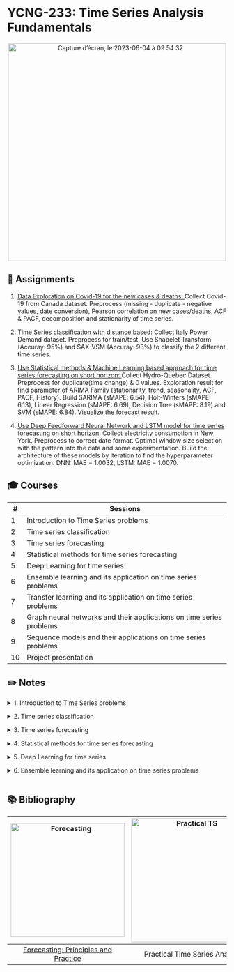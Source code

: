 # YCNG-233: Time Series Analysis Fundamentals

<p align="center">
<img width="500" alt="Capture d’écran, le 2023-06-04 à 09 54 32" src="https://github.com/MNLepage08/MNLepage08/assets/113123425/5145feb1-e4f7-4cd5-a5f6-bb684c78b947">

  
## :rocket: Assignments

1. [Data Exploration on Covid-19 for the new cases & deaths: ](https://github.com/MNLepage08/YCNG-233/blob/main/Time%20Series%20-%20Course%201.ipynb)Collect Covid-19 from Canada dataset. Preprocess (missing - duplicate - negative values, date conversion), Pearson correlation on new cases/deaths, ACF & PACF, decomposition and stationarity of time series.<p>

2. [Time Series classification with distance based: ](https://github.com/MNLepage08/YCNG-233/blob/main/Time%20Series%20-%20Course%202.ipynb)Collect Italy Power Demand dataset. Preprocess for train/test. Use Shapelet Transform (Accuray: 95%) and SAX-VSM (Accuray: 93%) to classify the 2 different time series.<p>

3. [Use Statistical methods & Machine Learning based approach for time series forecasting on short horizon: ](https://github.com/MNLepage08/YCNG-233/blob/main/Time%20Series%20-%20Course%204.ipynb)Collect Hydro-Quebec Dataset. Preprocess for duplicate(time change) & 0 values. Exploration result for find parameter of ARIMA Family (stationarity, trend, seasonality, ACF, PACF, History). Build SARIMA (sMAPE: 6.54), Holt-Winters (sMAPE: 6.13), Linear Regression (sMAPE: 6.69), Decision Tree (sMAPE: 8.19) and SVM (sMAPE: 6.84). Visualize the forecast result.
   
4. [Use Deep Feedforward Neural Network and LSTM model for time series forecasting on short horizon:](https://github.com/MNLepage08/YCNG-233/blob/main/Time_Series_Course_8.ipynb) Collect electricity consumption in New York. Preprocess to correct date format. Optimal window size selection with the pattern into the data and some experimentation. Build the architecture of these models by iteration to find the hyperparameter optimization. DNN: MAE = 1.0032, LSTM: MAE = 1.0070.

  
## :mortar_board: Courses

| # | Sessions |
| --- | --- |
| 1 | Introduction to Time Series problems |
| 2 | Time series classification |  
| 3 | Time series forecasting |
| 4 | Statistical methods for time series forecasting |
| 5 | Deep Learning for time series |
| 6 | Ensemble learning and its application on time series problems |
| 7 | Transfer learning and its application on time series problems |
| 8 | Graph neural networks and their applications on time series problems |
| 9 | Sequence models and their applications on time series problems |
| 10 | Project presentation |

  
## :pencil2: Notes
  
<details close>
<summary>1. Introduction to Time Series problems<p></summary>
  
* Time series: a suite of data point ordered over time. The minimal information in a time series is the datetime (or the timestamp) of the datapoint and the value itself. The value can be discrete or continuous.<p>
  
* UTC is a continuous value, but it might be hard to extract information such as the season, the night/day... For data science purpose, the preferred representation is a datetime + explicit time zone. [Datetime Library](https://docs.python.org/3/library/datetime.html) & [Pytz Library](https://pypi.org/project/pytz/)<p>
  
* [Time zones and offset: ](https://youtu.be/-5wpm-gesOY)The Problem with Time & Timezones<p>
  
* [Resample:](https://pandas.pydata.org/docs/reference/api/pandas.DataFrame.resample.html) You cannot assume data are equally distributer overtime. You must check it. Resampling will help to Handle duplicates and Highlight missing data.<p>
  
* Filling missing data: Many ways. The 2 mostly used are [Interpolation](https://pandas.pydata.org/docs/reference/api/pandas.DataFrame.interpolate.html) and [Forward Fill](https://pandas.pydata.org/docs/reference/api/pandas.DataFrame.fillna.html)<p>
  
* Just as correlation measures the extent of a linear relationship between two variables, autocorrelation measures the linear relationship between lagged values of a time series. The [autocorrelation function](https://www.statsmodels.org/dev/generated/statsmodels.tsa.stattools.acf.html) describes the relationship between a time series and its lagged counterpart. The [partial autocorrelation](https://www.statsmodels.org/devel/generated/statsmodels.tsa.stattools.pacf.html) describes a direct relationship, that is, it removes the effects of the intermediate lagged values.<p>
  
* [Time Series Decomposition: ](https://machinelearningmastery.com/decompose-time-series-data-trend-seasonality/) Involves thinking of a series as a combination of level, trend, seasonality, and noise components.<p>
  
* [Stationary vs. Non-Stationary: ](https://machinelearningmastery.com/time-series-data-stationary-python/) A stationary series is one where the values of the series is not a function of time. Mean(ts) = Mean(slide), Variance(ts) = Variance(slide), Autocorrelation(ts) = Autocorrelation(slice). Test: Augmented Dickey–Fuller test.
  
</details>

<details close>
<summary>2. Time series classification<p></summary>
  
* Supervised Learning: $Dataset = {X,Y} (X = [x_1(t), ... ,x_N(t)], Y = [y_1, ... , y_N] | y_i$ is defined in a list of K classes containing N time series and N labels. The task is to find for a new time series x(t) the corresponding class. Classification problem.<p>
  
* Unsupervised or semi-supervised: $Dataset = {X}, X = [x_1(t), ... ,x_N(t)]$. The task is to detect if a new time series x(t) have a similar behavior than time series in Dataset. Anomaly detection.<p>
  
* Ontology: Feature based (x(t) --> Feature extraction --> Classifier --> Class), Distance based (x(t) --> Distance --> Class), Deep Learning (x(t), Classifier --> Class)<p>
  
* Feature based methods: The main idea is to extract relevant information from the time series and provide it to a classification algorithm. Simple feature ex: mean, variance, RMS. Energy/power features: Shannon entropy, coefficient from DFT (Discrete Fourier Transformation). Correlation features: number/position of the peaks in the autocorrelation... Limits: Features must be defined, High dimensionality, Non stationarity, Time structure is not considered.  [TsFresh Library](https://tsfresh.readthedocs.io/en/latest/text/list_of_features.html)<p>
  
* Distance based methods: Shapelet, SAX, BOSS, BOSSVS, HIVE-COTE,  DTW. Pattern based and tolerate some flexibility on signal amplitude. [Pyts Library](https://pyts.readthedocs.io/en/stable/), [DTW Library](https://pypi.org/project/dtw-python/)
  
</details>

<details close>
<summary>3. Time series forecasting<p></summary>
  
* Concepts (Now, History, Step Size, Horizon): Now: the time where the prediction takes place. The “now” can be arbitrarily set. Each “now” will produce a new row. Step size: the time between 2 consecutives “now”s. Should be linked to the business problem. Do you need to do a prediction for each minute? Day? Month? History: For a given “now” how long in the past will you look at. Horizon: Number of steps in the future we would like to predict.<p>
  
* Preprocessing: Parse dates, Resample (sum / mean), Create X lags, Create Y outputs.<p>
  
* Evaluation metrucs: Mean absolute error (MAE), Root mean sqared error (RMSE), Mean absolute percentage error (MAPE), Symmetric mean absolute percentage error (sMAPE).<p>
  
* [Evaluation Strategy: ](https://machinelearningmastery.com/backtest-machine-learning-models-time-series-forecasting/) k-fold Cross Validation Does Not Work For Time Series Data and Techniques That You Can Use Instead. Train-Test split that respect temporal order of observations. Multiple Train-Test splits that respect temporal order of observations. Walk-Forward Validation where a model may be updated each time step new data is received.<p>
  
* Simplest model (Benchmark): Prediction = mean of the time series, Prediction = the last seen value.<p>
  
* ARIMA Family model: No trend & seasonality -- AR(p), MA(q), ARMA(p, q). Trend with no seasonality -- ARIMA(p, d, q). Trend & sesasonality: SARIMA(p, d, q)(P, D, Q, s).<p>
  
* Exponential Smoothing: Suitable method when no clear trend or seasonality can be observed.
  
</details>
 
<details close>
<summary>4. Statistical methods for time series forecasting<p></summary>
  
* ARIMA RECAP: Look at the plot, Is there a trend?, Is there seasonality?, Compute ACP and PACP. Even if SARIMA is suitable for any situation, it is much harder to parametrize.<p>
  
* [Exponential Smoothing (ES): ](https://machinelearningmastery.com/exponential-smoothing-for-time-series-forecasting-in-python/) Single Exponential Smootthing (SES), Double Exponential Smoothing (Holt), Triple Exponential Smoothing (Holt-Winters).<p>
  
* Machine Learning models: Machine learning models extends the idea of an AR(p) model. P parameter is the size of the history. Build the dataset by sliding the “now”. Dimension of X = p, Dimension of output = h. Train any regression model. For a new “now”, provide the X values as the p-lags. Suited for multivariate time series...<p>
  
* [Introducing a New Hybrid ES-RNN Model ](https://www.uber.com/blog/m4-forecasting-competition/)<p>
  
* Recap: What is the granularity of the problem? Does the time series miss some data? Where the time series has been captured? What should be the size of the history? Does the time series have a trend? Does the time series have seasonality? Is the time series long or short? Is the time series multivariate? How many time series do I have to forecast?

</details>

<details close>
<summary>5. Deep Learning for time series<p></summary>

* M3, M4, M5 Competitions: Blind competition to Benchmark best time series forecasting methods. Each competition brought more attention / led to different conclusions.<p>
  
* [Statistical, machine learning and deep learning forecasting methods: Comparisons and ways forward](https://www.tandfonline.com/doi/full/10.1080/01605682.2022.2118629)<p>
  
* [Statistical and Machine Learning forecasting methods: Concerns and ways forward](https://www.researchgate.net/publication/323847484_Statistical_and_Machine_Learning_forecasting_methods_Concerns_and_ways_forward)<p>
  
* [The M3-Competition: results, conclusions and implications](https://www.sciencedirect.com/science/article/abs/pii/S0169207000000571?via%3Dihub). 3003 time series & 24 methods.<img width="887" alt="Capture d’écran, le 2023-06-03 à 18 39 15" src="https://github.com/MNLepage08/MNLepage08/assets/113123425/727490cc-b843-4363-97b5-94d8b7b054ee"><p>
  
* **M3 Conclusions:** Ensemble > Single methods. Short horizon (Statistical) vs. Long horizon (DL methods). Seasonality? (High (statistical) vs. Low (DL)). Statistical are very good. ML? No reason to spend time on it (didn't try lot of them...)<p>
  
* [GluonTS - Probabilistic Time Series Modeling in Python Librairy](https://ts.gluon.ai/stable/)<p>
  
* [The M4 Competition: ](https://www.sciencedirect.com/science/article/pii/S0169207019301128#fig1)100,000 time series and 61 forecasting methods. Most of the dataset has time series below 250 data points.<p>
  
* **M4 Conclusions:** Combination (ensemble) outperforms single methods (Statistical and Hybrid). Hybrid methods outperforms other methods. Pure ML doesn't work.<p>
  
* [M4 N-BEATS: NEURAL BASIS EXPANSION ANALYSIS FOR INTERPRETABLE TIME SERIES FORECASTING: ](https://www.researchgate.net/publication/333418084_N-BEATS_Neural_basis_expansion_analysis_for_interpretable_time_series_forecasting) Pure DL, 1 model per frequency. Ensemble of models.<p>
  
* M4 Ensemble weighted method (EWM): Helps with Few-Shot learning.<p>
  
* [N-HiTS: Neural Hierarchical Interpolation for Time Series Forecasting: ](https://arxiv.org/abs/2201.12886) Different datasets (“All large-scale datasets used in our empirical studies are publicly available and have been used in neural forecasting literature, particularly in the context of long-horizon”)<p>
  
* [M5 accuracy competition: Results, findings, and conclusions: ](https://www.sciencedirect.com/science/article/pii/S0169207021001874)42 000 hierarchical times series (Walmart) on Kaggle. Predict sales at different levels. For the first time, it focused on series that display intermittency, i.e., sporadic demand including zeros. Predict daily unit sales. Horizon = 28 days.<p>
  
* **M5 Conclusions:** LightGBM is superior. Ensemble methods are better. The external adjustments utilized in some methods were beneficial for improving the accuracy of the baseline forecasting models. Exogenous/explanatory variables were important for improving the forecasting accuracy of time series methods. Hierarchical is a different problem => top down, bottom up, middle out... still good results at the lowest level...<p>
  
* **Conclusions:** M3 - Statistical Approach, M4 - Deep Learning, M5 - Boosting. Ensemble learning is the best bet. Longer horizon, statistical approach fail. Complexity vs efficiency: boosting. Long forecast ? Only DL for now. Keep an eye on transformers.

</details>


<details close>
<summary>6. Ensemble learning and its application on time series problems<p></summary>

* [Darts](https://unit8co.github.io/darts/) is a Python library for user-friendly forecasting and anomaly detection on time series.<p>
  
* **Ensemble Learning & Ensemble Methods Inference:** <img width="800" alt="Capture d’écran, le 2023-06-08 à 13 40 25" src="https://github.com/MNLepage08/YCNG-228/assets/113123425/83648869-d5c1-4ac8-aca1-d9d9959a32f9"><p>

* <img width="500" align="right" alt="Capture d’écran, le 2023-06-08 à 15 23 39" src="https://github.com/MNLepage08/YCNG-228/assets/113123425/47372dca-012d-4845-b4c0-3ba11a2d095b">**Bootstrap Aggregating (Bagging):** Creates multiple overlapping (or not) subsets from the original dataset. Train a weak learner on each subset (can be done in parallel). Aggregate the prediction using an aggregation function. Can be expected: Bagginf is good to reduce variance be aware of overfitting. Often used with tree-based models (random forest). Solve the problem of instability (tiny difference in the feature space leads to huge differences). Naive Bayes classifiers or KNN classifiers are stable.<br><br><br><br>
  
* <img width="407" align="left" alt="Capture d’écran, le 2023-06-08 à 16 31 07" src="https://github.com/MNLepage08/YCNG-228/assets/113123425/62b18746-60b1-462b-8a02-67fd912ce208">**Boosting:** Create a week classifier. Look at misclassified data points. Increase the weight of those misclassified data point. Repeat for create a week classifier... [AdaBoost](https://scikit-learn.org/stable/modules/generated/sklearn.ensemble.AdaBoostClassifier.html). [Gradient boosting:](https://scikit-learn.org/stable/modules/generated/sklearn.ensemble.GradientBoostingClassifier.html) don't change weight but train on residual errors.<p>

Boosting does more to reduce bias than variance. For this reason, boosting tends to improve upon its base models most when they have high bias and low variance. Boosting’s bias reduction comes from the way it adjusts its distribution over the training set. However, this method of adjusting the training set distribution causes boosting to have difficulty when the training data are noisy. Subsample parameter == bagging and boosting (never used).
  
--> MA Model & lightGBM. <p>
  
* [Tune lighGBM:](https://lightgbm.readthedocs.io/en/latest/Parameters-Tuning.html#tune-parameters-for-the-leaf-wise-best-first-tree) Parameters that affect the structure and learning of the decision trees, the training speed, for better accuracy, to cambat overfitting.<p>
  
* **Structure (complexity of the problem):** max_depth: max depth for each tree [3-12]. num_leaves: number of decision leaves in a single tree 2^(max_depth)[8-4096]. min_data_in_leaf: needs a certain amount of data to evaluate the leaf. Can be tune according the dataset size (tricky). **Accuracy:** Learning_rate: [0.01-0.3] (can be lower), decrease --> slower and more accurate. n_estimators: number of estimator, increase --> better accuracy + overfitting. increase n_estimators and decrease learning rate. **Control overfitting:** lambda_L1 and lambda_L2: [0-100]. min_grain_to_split: [0-15]. Bagging_fraction, feature_fraction: [0-1].<p>
  
* <img width="500" align="right" alt="Capture d’écran, le 2023-06-11 à 12 48 06" src="https://github.com/MNLepage08/YCNG-228/assets/113123425/faf9079b-8ba8-405c-9846-7cdf0ef4422e">[Staking: ](https://scikit-learn.org/stable/modules/generated/sklearn.ensemble.StackingClassifier.html#sklearn-ensemble-stackingclassifier)In practice, base learners are different algorithms. The new dataset is often combined with the original dataset to train the Meta Model. The Meta-Learner is often a logistic regression but in theory, any algorithm can be used. Pretrained models can be used. This opens the door to transfer learning (next session). Can be used to augment the dataset and add external variables.<p>
  
* **Ensemble methods - Approach 1:** Models are trained on different view of the same dataset (Bagging, Boosting: man, median, vote). **Approach 2:** Models are trained on the same dataset but using different algoriths (Stacking). **Approach 3:** Models are trained on different datasets, selection of the top k models, train a Meta model. Ensemble weighted models.<p>
  
* **Continuous(/al) Learning**
 
</details>
  
## :books: Bibliography
| <img width="261" alt="Forecasting" src="https://github.com/MNLepage08/MNLepage08/assets/113123425/dd018b33-133b-496d-b1b7-1e89fee658c9">  | <img width="285" alt="Practical TS" src="https://github.com/MNLepage08/MNLepage08/assets/113123425/81b8c679-84c0-4179-8085-751da4c573e2"> | 
| :-------------: | :-------------: | 
| [Forecasting: Principles and Practice](https://otexts.com/fpp3/) | Practical Time Series Analysis| 
